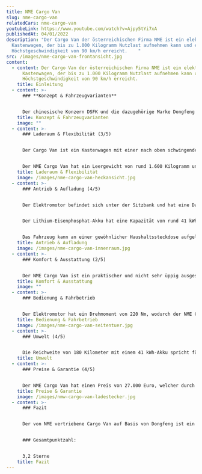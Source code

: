 ```yaml
---
title: NME Cargo Van
slug: nme-cargo-van
relatedCars: nme-cargo-van
youtubeLink: https://www.youtube.com/watch?v=Ajpy5tYi7xA
publishedAt: 04/01/2022
description: "Der Cargo Van der österreichischen Firma NME ist ein elektrischer
  Kastenwagen, der bis zu 1.000 Kilogramm Nutzlast aufnehmen kann und eine
  Höchstgeschwindigkeit von 90 km/h erreicht.    "
src: /images/nme-cargo-van-frontansicht.jpg
content:
  - content: Der Cargo Van der österreichischen Firma NME ist ein elektrischer
      Kastenwagen, der bis zu 1.000 Kilogramm Nutzlast aufnehmen kann und eine
      Höchstgeschwindigkeit von 90 km/h erreicht.
    title: Einleitung
  - content: >-
      ### **Konzept & Fahrzeugvarianten**


      Der chinesische Konzern DSFK und die dazugehörige Marke Dongfeng bieten in Deutschland über einzelne Händler PKWs und Nutzfahrzeuge an. Neben Verbrenner-Fahrzeugen sind vermehrt auch Elektrofahrzeuge im Angebot. Die österreichische Firma “New Mobility Enterprise” (kurz: NME) vertreibt mit dem NME Cargo Van einen Kastenwagen von Dongfeng, welcher mit großem Platzangebot und niedrigem Preis punkten will. Eine große Auswahl gibt es nicht: Den NME Cargo Van gibt es nur als 4,50 Meter langen, zweisitzigen Kastenwagen mit einem 41 kWh-Akku.
    title: Konzept & Fahrzeugvarianten
    image: ""
  - content: >-
      ### Laderaum & Flexibilität (3/5)


      Der Cargo Van ist ein Kastenwagen mit einer nach oben schwingenden Heckklappe sowie zwei seitlichen Schiebetüren. Der Laderaum hat eine Länge von 2,53 Meter, eine Breite von 1,48 Meter und ist 1,35 Meter hoch, wodurch ein Ladevolumen von rund 4,8m³ zur Verfügung steht. Eine Deckenleuchte sorgt für das nötige Licht bei dunkleren Bedingungen, ansonsten ist der Laderaum karg und funktional ausgestattet. Der Boden sowie die Radkästen können gegen Aufpreis mit einer Verkleidung versehen werden.


      Der NME Cargo Van hat ein Leergewicht von rund 1.600 Kilogramm und darf zusätzlich maximal 1.000 Kilogramm zuladen. Optional ist eine Anhängerkupplung erhältlich, allerdings gibt es derzeit keine Angaben über die mögliche Anhängelast.
    title: Laderaum & Flexibilität
    image: /images/nme-cargo-van-heckansicht.jpg
  - content: >-
      ### Antrieb & Aufladung (4/5)


      Der Elektromotor befindet sich unter der Sitzbank und hat eine Dauerleistung von 30 kW. Per Sportmodus kann eine Leistung von 50 kW für 30 Minuten aktiviert werden, für 30 Sekunden sogar die Spitzenleistung von 60 kW. Dadurch verringert sich natürlich auch die Reichweite.


      Der Lithium-Eisenphosphat-Akku hat eine Kapazität von rund 41 kWh, wodurch der Cargo Van laut Hersteller eine realistische Reichweite von 180 Kilometer erreichen soll. Wie sehr sich eine volle Beladung auf die Reichweite auswirkt, ist leider nicht bekannt.


      Das Fahrzeug kann an einer gewöhnlicher Haushaltssteckdose aufgeladen werden. Allerdings beträgt die Ladeleistung hier nur 3,3 kW, was zu einer Ladezeit von rund 13 Stunden 0 auf 100% führt. Gegen Aufpreis ist auch ein Schnellladekabel-Adapter verfügbar. Dadurch kann per Gleichstrom eine Ladeleistung von 35 kW und somit theoretisch eine Ladezeit von etwa 70 Minuten erreicht werden.
    title: Antrieb & Aufladung
    image: /images/nme-cargo-van-innenraum.jpg
  - content: >-
      ### Komfort & Ausstattung (2/5)


      Der NME Cargo Van ist ein praktischer und nicht sehr üppig ausgestatteter Kastenwagen. Allerdings wird er trotzdem serienmäßig mit einer manuellen Klimaanlage, einer Zentralverriegelung mit Fernbedienung sowie elektrischen Fensterhebern ausgeliefert. Optional gibt es zudem eine Multimedia-Einheit mit Freisprechanlage und Rückfahrkamera, einen Satz Winterreifen sowie ein Typ 2-Ladekabel.
    title: Komfort & Ausstattung
    image: ""
  - content: >-
      ### Bedienung & Fahrbetrieb


      Der Elektromotor hat ein Drehmoment von 220 Nm, wodurch der NME Cargo Van recht flott unterwegs ist. Die Höchstgeschwindigkeit liegt bei 90 km/h, was die Autobahn-Tauglichkeit eher verringert. Da das Fahrzeug aber wohl zum Großteil im urbanen Lieferdienst eingesetzt werden dürfte, fällt dies nicht zu sehr ins Gewicht. Ein Flottenmanagement-System wird nicht angeboten.
    title: Bedienung & Fahrbetrieb
    image: /images/nme-cargo-van-seitentuer.jpg
  - content: >-
      ### Umwelt (4/5)


      Die Reichweite von 180 Kilometer mit einem 41 kWh-Akku spricht für einen Energieverbrauch von ungefähr 23 kWh pro 100 Kilometer, für einen Elektrotransporter dieser Größe vollkommen im Rahmen. Die Kosten pro 100 Kilometer betragen so ungefähr 6,90 Euro bei einem Strompreis von 30 Cent pro kWh. Ein Solarmodul ist derzeit allerdings nichts erhältlich.
    title: Umwelt
  - content: >-
      ### Preise & Garantie (4/5)


      Der NME Cargo Van hat einen Preis von 27.000 Euro, welcher durch Förderungen natürlich noch gesenkt werden kann. Auf den Akku gibt NME 5 Jahre Garantie, solange die Restkapazität über 70% liegt. Bei hoher Beanspruchung kann diese also deutlich eher verfallen. Das Fahrzeug an sich hat 2 Jahre oder 60.000 Kilometer Garantie.
    title: Preise & Garantie
    image: /images/nmw-cargo-van-ladestecker.jpg
  - content: >-
      ### Fazit


      Der von NME vertriebene Cargo Van auf Basis von Dongfeng ist ein sehr geräumiger und funktionaler Kastenwagen, der besonders in der Lieferbranche dank seines Preises so manchen Interessenten finden dürfte. Luxus oder extrem hohe Qualität ist nicht zu erwarten, dafür aber ein praktischer Lastesel.


      ### Gesamtpunktzahl:


      3,2 Sterne
    title: Fazit
---
```

